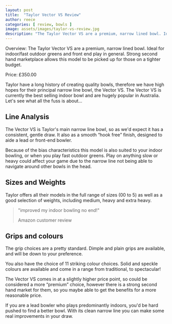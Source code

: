 ```yaml
---
layout: post
title:  "Taylor Vector VS Review"
author: reece
categories: [ review, bowls ]
image: assets/images/taylor-vs-review.jpg
description: "The Taylor Vector VS are a premium, narrow lined bowl. Ideal for indoor/fast outdoor greens and front end play in general. Strong second hand marketplace allows this model to be picked up for those on a tighter budget."
---
```

<div class"overview">
Overview: The Taylor Vector VS are a premium, narrow lined bowl. Ideal for indoor/fast outdoor greens and front end play in general. Strong second hand marketplace allows this model to be picked up for those on a tighter budget.

Price: £350.00
</div>

Taylor have a long history of creating quality bowls, therefore we have high hopes for their principal narrow line bowl, the Vector VS. The Vector VS is currently the best selling indoor bowl and are hugely popular in Australia. Let's see what all the fuss is about...

## Line Analysis

The Vector VS is Taylor's main narrow line bowl, so as we'd expect it has a consistent, gentle draw. It also as a smooth “hook free” finish, designed to aide a lead or front-end bowler.

Because of the bias characteristics this model is also suited to your indoor bowling, or when you play fast outdoor greens. Play on anything slow or heavy could affect your game due to the narrow line not being able to navigate around other bowls in the head.


## Sizes and Weights

Taylor offers all their models in the full range of sizes  (00 to 5) as well as a good selection of weights, including medium, heavy and extra heavy.


> "improved my indoor bowling no end!"
>
> Amazon customer review

## Grips and colours

The grip choices are a pretty standard. Dimple and plain grips are available, and will be down to your preference.

You also have the choice of 11 striking colour choices. Solid and speckle colours are available and come in a range from traditional, to spectacular!

The Vector VS comes in at a slightly higher price point, so could be considered a more “premium” choice, however there is a strong second hand market for them, so you maybe able to get the benefits for a more reasonable price.

If you are a lead bowler who plays predominantly indoors, you'd be hard pushed to find a better bowl. With its clean narrow line you can make some real improvements in your draw.
